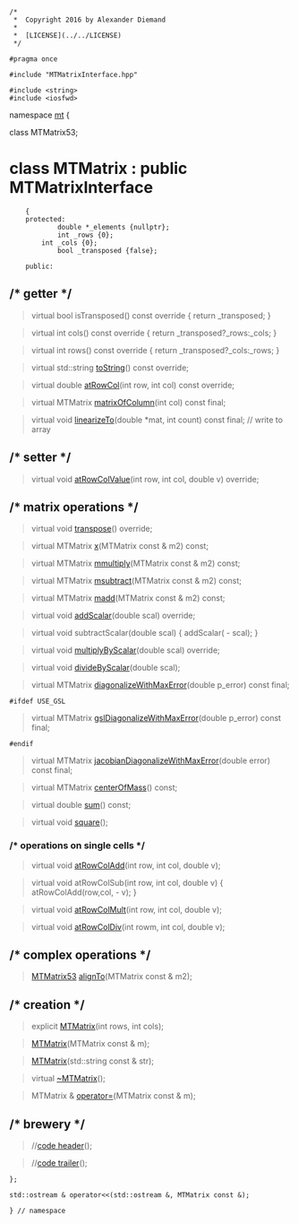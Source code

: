 ~~~ { .cpp }
/*
 *  Copyright 2016 by Alexander Diemand
 *
 *  [LICENSE](../../LICENSE)
 */

#pragma once

#include "MTMatrixInterface.hpp"

#include <string>
#include <iosfwd>

~~~

namespace [mt](namespace_mt.list) {

class MTMatrix53;

# class MTMatrix : public MTMatrixInterface

~~~ { .cpp }
    {
   	protected:
    		double *_elements {nullptr};
    		int _rows {0};
		int _cols {0};
    		bool _transposed {false};

   	public:
~~~

##		/* getter */

>virtual bool isTransposed() const override { return _transposed; }

>virtual int cols() const override { return _transposed?_rows:_cols; }

>virtual int rows() const override { return _transposed?_cols:_rows; }

>virtual std::string [toString](MTMatrix_toString.cpp.md)() const override;

>virtual double [atRowCol](MTMatrix_atRowCol.cpp.md)(int row, int col) const override;

>virtual MTMatrix [matrixOfColumn](MTMatrix_matrixOfColumn.cpp.md)(int col) const final;

>virtual void [linearizeTo](MTMatrix_linearizeTo.cpp.md)(double *mat, int count) const final; // write to array

##		/* setter */

>virtual void [atRowColValue](MTMatrix_atRowColValue.cpp.md)(int row, int col, double v) override;

##		/* matrix operations */

>virtual void [transpose](MTMatrix_transpose.cpp.md)() override;

>virtual MTMatrix [x](MTMatrix_x.cpp.md)(MTMatrix const & m2) const;

>virtual MTMatrix [mmultiply](MTMatrix_mmultiply.cpp.md)(MTMatrix const & m2) const;

>virtual MTMatrix [msubtract](MTMatrix_msubtract.cpp.md)(MTMatrix const & m2) const;

>virtual MTMatrix [madd](MTMatrix_madd.cpp.md)(MTMatrix const & m2) const;

>virtual void [addScalar](MTMatrix_addScalar.cpp.md)(double scal) override;

>virtual void subtractScalar(double scal) { addScalar( - scal); }

>virtual void [multiplyByScalar](MTMatrix_multiplyByScalar.cpp.md)(double scal) override;

>virtual void [divideByScalar](MTMatrix_divideByScalar.cpp.md)(double scal);

>virtual MTMatrix [diagonalizeWithMaxError](MTMatrix_diagonalizeWithMaxError.cpp.md)(double p_error) const final;

~~~ { .cpp }
#ifdef USE_GSL
~~~

>virtual MTMatrix [gslDiagonalizeWithMaxError](MTMatrix_gslDiagonalizeWithMaxError.cpp.md)(double p_error) const final;

~~~ { .cpp }
#endif
~~~

>virtual MTMatrix [jacobianDiagonalizeWithMaxError](MTMatrix_jacobianDiagonalizeWithMaxError.cpp.md)(double error) const final;

>virtual MTMatrix [centerOfMass](MTMatrix_centerOfMass.cpp.md)() const;

>virtual double [sum](MTMatrix_sum.cpp.md)() const;

>virtual void [square](MTMatrix_square.cpp.md)();

###		/* operations on single cells */

>virtual void [atRowColAdd](MTMatrix_atRowColAdd.cpp.md)(int row, int col, double v);

>virtual void atRowColSub(int row, int col, double v) { atRowColAdd(row,col,  - v); }

>virtual void [atRowColMult](MTMatrix_atRowColMult.cpp.md)(int row, int col, double v);

>virtual void [atRowColDiv](MTMatrix_atRowColDiv.cpp.md)(int rowm, int col, double v);


##		/* complex operations */

>[MTMatrix53](MTMatrix53.hpp.md) [alignTo](MTMatrix_alignTo.cpp.md)(MTMatrix const & m2);

##		/* creation */

>explicit [MTMatrix](MTMatrix_ctor.cpp.md)(int rows, int cols);

>[MTMatrix](MTMatrix_ctor.cpp.md)(MTMatrix const & m);

>[MTMatrix](MTMatrix_ctor.cpp.md)(std::string const & str);

>virtual [~MTMatrix](MTMatrix_dtor.cpp.md)();

>MTMatrix & [operator=](MTMatrix_ctor.cpp.md)(MTMatrix const & m);

## /* brewery */

>//[code header](MTMatrix_-alpha-.md)();

>//[code trailer](MTMatrix_-omega-.md)();


~~~ { .cpp }
};

std::ostream & operator<<(std::ostream &, MTMatrix const &);

} // namespace
~~~
